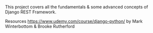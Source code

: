 This project covers all the fundamentals & some advanced concepts of Django REST Framework.

Resources
https://www.udemy.com/course/django-python/ by Mark Winterbottom & Brooke Rutherford
